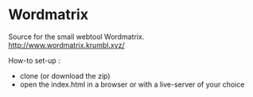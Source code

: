 # Wordmatrix
Source for the small webtool Wordmatrix. 
http://www.wordmatrix.krumbl.xyz/ 

How-to set-up : 
- clone (or download the zip)
- open the index.html in a browser or with a live-server of your choice

